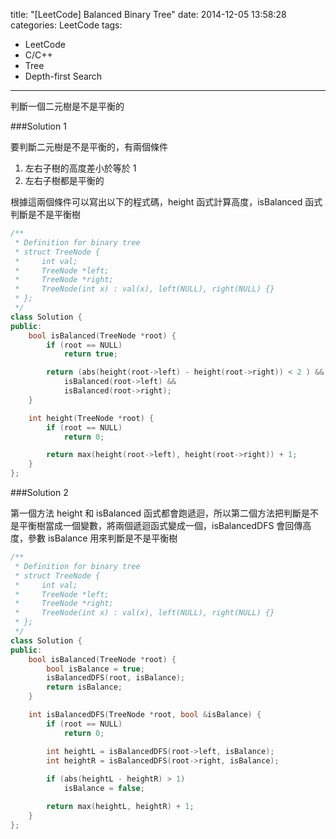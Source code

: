 title: "[LeetCode] Balanced Binary Tree"
date: 2014-12-05 13:58:28
categories: LeetCode
tags:
- LeetCode
- C/C++
- Tree
- Depth-first Search
---
判斷一個二元樹是不是平衡的

<!-- more -->

###Solution 1

要判斷二元樹是不是平衡的，有兩個條件

1. 左右子樹的高度差小於等於 1
2. 左右子樹都是平衡的

根據這兩個條件可以寫出以下的程式碼，height 函式計算高度，isBalanced 函式判斷是不是平衡樹

``` c++
/**
 * Definition for binary tree
 * struct TreeNode {
 *     int val;
 *     TreeNode *left;
 *     TreeNode *right;
 *     TreeNode(int x) : val(x), left(NULL), right(NULL) {}
 * };
 */
class Solution {
public:
    bool isBalanced(TreeNode *root) {
        if (root == NULL)
            return true;

        return (abs(height(root->left) - height(root->right)) < 2 ) &&
            isBalanced(root->left) &&
            isBalanced(root->right);
    }

    int height(TreeNode *root) {
        if (root == NULL)
            return 0;

        return max(height(root->left), height(root->right)) + 1;
    }
};
```

###Solution 2

第一個方法 height 和 isBalanced 函式都會跑遞迴，所以第二個方法把判斷是不是平衡樹當成一個變數，將兩個遞迴函式變成一個，isBalancedDFS 會回傳高度，參數 isBalance 用來判斷是不是平衡樹

``` c++
/**
 * Definition for binary tree
 * struct TreeNode {
 *     int val;
 *     TreeNode *left;
 *     TreeNode *right;
 *     TreeNode(int x) : val(x), left(NULL), right(NULL) {}
 * };
 */
class Solution {
public:
    bool isBalanced(TreeNode *root) {
        bool isBalance = true;
        isBalancedDFS(root, isBalance);
        return isBalance;
    }

    int isBalancedDFS(TreeNode *root, bool &isBalance) {
        if (root == NULL)
            return 0;

        int heightL = isBalancedDFS(root->left, isBalance);
        int heightR = isBalancedDFS(root->right, isBalance);
        
        if (abs(heightL - heightR) > 1)
            isBalance = false;

        return max(heightL, heightR) + 1;
    }
};
```
